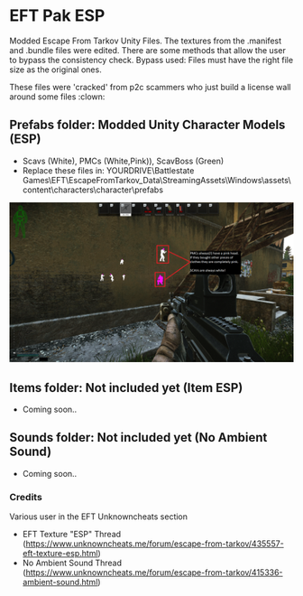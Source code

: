 # EFT Pak ESP
 Modded Escape From Tarkov Unity Files. The textures from the .manifest and .bundle files were edited. There are some methods that allow the user to bypass the consistency check.
 Bypass used: Files must have the right file size as the original ones.

 These files were 'cracked' from p2c scammers who just build a license wall around some files :clown:

## Prefabs folder: Modded Unity Character Models (ESP)
- Scavs (White), PMCs (White,Pink)), ScavBoss (Green)
- Replace these files in: YOURDRIVE\Battlestate Games\EFT\EscapeFromTarkov_Data\StreamingAssets\Windows\assets\content\characters\character\prefabs

![ESP-Screenshot](screenshot.png)

## Items folder: Not included yet (Item ESP)
- Coming soon.. 

## Sounds folder: Not included yet (No Ambient Sound)
- Coming soon..

### Credits
Various user in the EFT Unknowncheats section
- EFT Texture "ESP" Thread (https://www.unknowncheats.me/forum/escape-from-tarkov/435557-eft-texture-esp.html)
- No Ambient Sound Thread (https://www.unknowncheats.me/forum/escape-from-tarkov/415336-ambient-sound.html)

